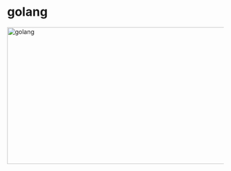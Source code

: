 # golang

<img src="https://socialify.git.ci/dhruv1345/golang/image?font=Inter&language=1&name=1&owner=1&pattern=Floating%20Cogs&theme=Light" alt="golang" width="640" height="320" />


<meta property="og:image" content="https://socialify.git.ci/dhruv1345/golang/png?font=Inter&language=1&name=1&owner=1&pattern=Floating%20Cogs&theme=Light" />
<meta property="og:image:width" content="1280" />
<meta property="og:image:height" content="640" />
